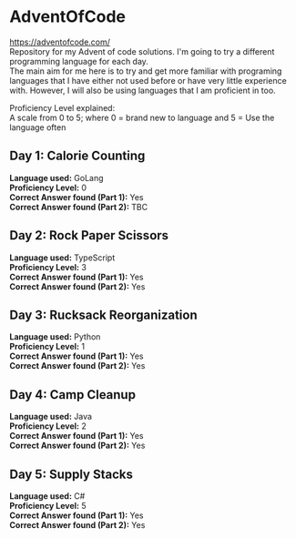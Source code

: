 # AdventOfCode
https://adventofcode.com/ <br/>
Repository for my Advent of code solutions. I'm going to try a different programming language for each day.<br/>
The main aim for me here is to try and get more familiar with programing languages that I have either not used before or have very little experience with. However, I will also be using languages that I am proficient in too.

Proficiency Level explained: </br>
A scale from 0 to 5; where 0 = brand new to language and 5 = Use the language often

<h2>Day 1: Calorie Counting</h2>
<b>Language used:</b> GoLang <br/>
<b>Proficiency Level:</b> 0 <br/>
<b>Correct Answer found (Part 1):</b> Yes <br/>
<b>Correct Answer found (Part 2):</b> TBC <br/>

<h2>Day 2: Rock Paper Scissors</h2>
<b>Language used:</b> TypeScript <br/>
<b>Proficiency Level:</b> 3 <br/>
<b>Correct Answer found (Part 1):</b> Yes <br/>
<b>Correct Answer found (Part 2):</b> Yes <br/>

<h2>Day 3: Rucksack Reorganization</h2>
<b>Language used:</b> Python <br/>
<b>Proficiency Level:</b> 1 <br/>
<b>Correct Answer found (Part 1):</b> Yes <br/>
<b>Correct Answer found (Part 2):</b> Yes <br/>

<h2>Day 4: Camp Cleanup</h2>
<b>Language used:</b> Java <br/>
<b>Proficiency Level:</b> 2 <br/>
<b>Correct Answer found (Part 1):</b> Yes <br/>
<b>Correct Answer found (Part 2):</b> Yes <br/>

<h2>Day 5: Supply Stacks</h2>
<b>Language used:</b> C# <br/>
<b>Proficiency Level:</b> 5 <br/>
<b>Correct Answer found (Part 1):</b> Yes <br/>
<b>Correct Answer found (Part 2):</b> Yes <br/>
